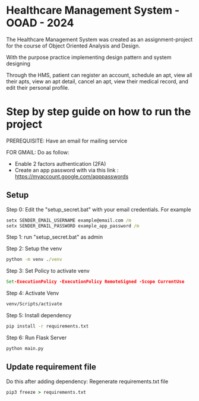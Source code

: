 # Healthcare Management System - OOAD - 2024
The Healthcare Management System was created as an assignment-project for the course of Object Oriented Analysis and Design.

With the purpose practice implementing design pattern and system designing

Through the HMS, patient can register an account, schedule an apt, view all their apts, view an apt detail, cancel an apt, view their medical record, and edit their personal profile.

# Step by step guide on how to run the project
PREREQUISITE: Have an email for mailing service
 
 FOR GMAIL: Do as follow:
-  Enable 2 factors authentication (2FA)
-  Create an app password with via this link : https://myaccount.google.com/apppasswords

## Setup
Step 0: Edit the "setup_secret.bat" with your email credentials.
For example 
```bat
setx SENDER_EMAIL_USERNAME example@email.com /m
setx SENDER_EMAIL_PASSWORD example_app_password /m
```

Step 1: run "setup_secret.bat" as admin

Step 2: Setup the venv

```bat
python -m venv ./venv
```

Step 3: Set Policy to activate venv

```bat
Set-ExecutionPolicy -ExecutionPolicy RemoteSigned -Scope CurrentUse
```

Step 4: Activate Venv

```bat
venv/Scripts/activate
```

Step 5: Install dependency

```bat
pip install -r requirements.txt
```

Step 6: Run Flask Server

```bat
python main.py
```
## Update requirement file
Do this after adding dependency: Regenerate requirements.txt file

```bat
pip3 freeze > requirements.txt
```
